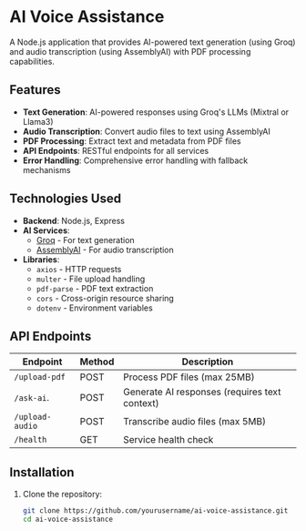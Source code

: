 # AI Voice Assistance

A Node.js application that provides AI-powered text generation (using Groq) and audio transcription (using AssemblyAI) with PDF processing capabilities.

## Features

- **Text Generation**: AI-powered responses using Groq's LLMs (Mixtral or Llama3)
- **Audio Transcription**: Convert audio files to text using AssemblyAI
- **PDF Processing**: Extract text and metadata from PDF files
- **API Endpoints**: RESTful endpoints for all services
- **Error Handling**: Comprehensive error handling with fallback mechanisms

## Technologies Used

- **Backend**: Node.js, Express
- **AI Services**:
  - [Groq](https://groq.com/) - For text generation
  - [AssemblyAI](https://www.assemblyai.com/) - For audio transcription
- **Libraries**:
  - `axios` - HTTP requests
  - `multer` - File upload handling
  - `pdf-parse` - PDF text extraction
  - `cors` - Cross-origin resource sharing
  - `dotenv` - Environment variables

## API Endpoints

| Endpoint          | Method | Description                           |
|-------------------|--------|---------------------------------------|
| `/upload-pdf`     | POST   | Process PDF files (max 25MB)          |
| `/ask-ai`.        | POST   | Generate AI responses (requires text context) |
| `/upload-audio`   | POST   | Transcribe audio files (max 5MB)      |
| `/health`         | GET    | Service health check                  |

## Installation

1. Clone the repository:
   ```bash
   git clone https://github.com/yourusername/ai-voice-assistance.git
   cd ai-voice-assistance
